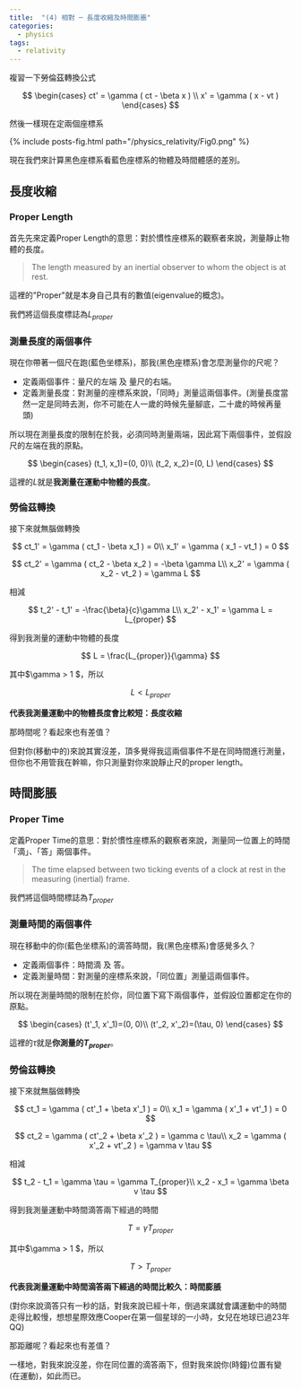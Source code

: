 ```yaml
---
title:  "(4) 相對 ─ 長度收縮及時間膨脹"
categories:
  - physics
tags:
  - relativity
---
```


複習一下勞倫茲轉換公式

$$
\begin{cases}
ct' = \gamma ( ct - \beta x ) \\
x' =  \gamma ( x - vt )
\end{cases}
$$

然後一樣現在定兩個座標系

{% include posts-fig.html path="/physics_relativity/Fig0.png" %}

現在我們來計算黑色座標系看藍色座標系的物體及時間體感的差別。


## 長度收縮

### Proper Length

首先先來定義Proper Length的意思：對於慣性座標系的觀察者來說，測量靜止物體的長度。

> The length measured by an inertial observer to whom the object is at rest.

這裡的"Proper"就是本身自己具有的數值(eigenvalue的概念)。


我們將這個長度標誌為$L_{proper}$


### 測量長度的兩個事件

現在你帶著一個尺在跑(藍色坐標系)，那我(黑色座標系)會怎麼測量你的尺呢？

- 定義兩個事件：量尺的左端 及 量尺的右端。
- 定義測量長度：對測量的座標系來說，「同時」測量這兩個事件。(測量長度當然一定是同時去測，你不可能在人一歲的時候先量腳底，二十歲的時候再量頭)


所以現在測量長度的限制在於我，必須同時測量兩端，因此寫下兩個事件，並假設尺的左端在我的原點。

$$
\begin{cases}
(t_1, x_1)=(0, 0)\\
(t_2, x_2)=(0, L)
\end{cases}
$$

這裡的$L$就是**我測量在運動中物體的長度**。

### 勞倫茲轉換

接下來就無腦做轉換

$$
ct_1' = \gamma ( ct_1 - \beta x_1 ) = 0\\
x_1' =  \gamma ( x_1 -  vt_1 ) = 0
$$

$$
ct_2' = \gamma ( ct_2 - \beta x_2 ) = -\beta \gamma L\\
x_2' =  \gamma ( x_2 -  vt_2 ) = \gamma L
$$

相減

$$
t_2' - t_1' = -\frac{\beta}{c}\gamma L\\
x_2' - x_1' = \gamma L = L_{proper}
$$

得到我測量的運動中物體的長度

$$
L  = \frac{L_{proper}}{\gamma}
$$

其中$\gamma > 1 $，所以

$$
L < L_{proper}
$$ 


**代表我測量運動中的物體長度會比較短：長度收縮**


那時間呢？看起來也有差值？


但對你(移動中的)來說其實沒差，頂多覺得我這兩個事件不是在同時間進行測量，但你也不用管我在幹嘛，你只測量對你來說靜止尺的proper length。


## 時間膨脹

### Proper Time

定義Proper Time的意思：對於慣性座標系的觀察者來說，測量同一位置上的時間「滴」、「答」兩個事件。

> The time elapsed between two ticking events of a clock at rest in the measuring (inertial) frame.


我們將這個時間標誌為$T_{proper}$


### 測量時間的兩個事件

現在移動中的你(藍色坐標系)的滴答時間，我(黑色座標系)會感覺多久？

- 定義兩個事件：時間滴 及 答。
- 定義測量時間：對測量的座標系來說，「同位置」測量這兩個事件。


所以現在測量時間的限制在於你，同位置下寫下兩個事件，並假設位置都定在你的原點。

$$
\begin{cases}
(t'_1, x'_1)=(0, 0)\\
(t'_2, x'_2)=(\tau, 0)
\end{cases}
$$

這裡的$\tau$就是**你測量的$T_{proper}$**。

### 勞倫茲轉換

接下來就無腦做轉換

$$
ct_1 = \gamma ( ct'_1 + \beta x'_1 ) = 0\\
x_1 =  \gamma ( x'_1 +  vt'_1 ) = 0
$$

$$
ct_2 = \gamma ( ct'_2 + \beta x'_2 ) = \gamma c \tau\\
x_2 =  \gamma ( x'_2 +  vt'_2 ) = \gamma  v \tau
$$

相減

$$
t_2 - t_1 = \gamma \tau = \gamma T_{proper}\\
x_2 - x_1 = \gamma \beta v \tau
$$

得到我測量運動中時間滴答兩下經過的時間

$$
T  = \gamma T_{proper}
$$

其中$\gamma > 1 $，所以

$$
T > T_{proper}
$$ 


**代表我測量運動中時間滴答兩下經過的時間比較久：時間膨脹**

(對你來說滴答只有一秒的話，對我來說已經十年，倒過來講就會講運動中的時間走得比較慢，想想星際效應Cooper在第一個星球的一小時，女兒在地球已過23年QQ)


那距離呢？看起來也有差值？


一樣地，對我來說沒差，你在同位置的滴答兩下，但對我來說你(時鐘)位置有變(在運動)，如此而已。


